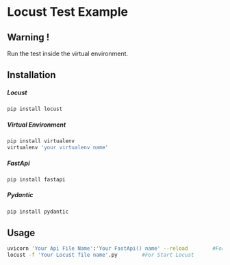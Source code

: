 # Locust Test Example

## Warning !

Run the test inside the virtual environment.



## Installation

##### Locust
```bash
pip install locust
```

##### Virtual Environment
```bash
pip install virtualenv
virtualenv 'your virtualenv name'
```

##### FastApi

```bash
pip install fastapi
```

##### Pydantic

```bash
pip install pydantic
```

## Usage

```bash
uvicorn 'Your Api File Name':'Your FastApi() name' --reload        #For Start Api
locust -f 'Your Locust file name'.py        #For Start Locust
```